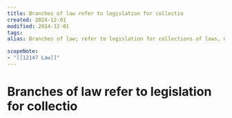 ```yaml
---
title: Branches of law refer to legislation for collectio
created: 2024-12-01
modified: 2024-12-01
tags: 
alias: Branches of law; refer to legislation for collections of laws, names of individual laws.

scopeNote:
- "[[12147 Law]]"
---
```

# Branches of law refer to legislation for collectio
